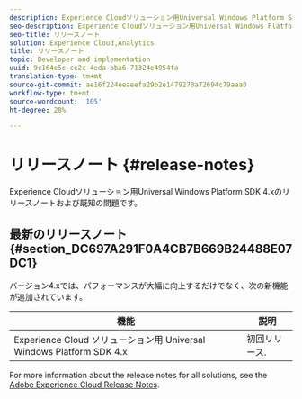 ```yaml
---
description: Experience Cloudソリューション用Universal Windows Platform SDK 4.xのリリースノートおよび既知の問題です。
seo-description: Experience Cloudソリューション用Universal Windows Platform SDK 4.xのリリースノートおよび既知の問題です。
seo-title: リリースノート
solution: Experience Cloud,Analytics
title: リリースノート
topic: Developer and implementation
uuid: 9c164e5c-ce2c-4eda-bba6-71324e4954fa
translation-type: tm+mt
source-git-commit: ae16f224eeaeefa29b2e1479270a72694c79aaa0
workflow-type: tm+mt
source-wordcount: '105'
ht-degree: 28%

---
```



# リリースノート {#release-notes}

Experience Cloudソリューション用Universal Windows Platform SDK 4.xのリリースノートおよび既知の問題です。

## 最新のリリースノート {#section_DC697A291F0A4CB7B669B24488E07DC1}

バージョン4.xでは、パフォーマンスが大幅に向上するだけでなく、次の新機能が追加されています。

| 機能 | 説明 |
|--- |--- |
| Experience Cloud ソリューション用 Universal Windows Platform SDK 4.x | 初回リリース. |


For more information about the release notes for all solutions, see the [Adobe Experience Cloud Release Notes](https://docs.adobe.com/content/help/ja-JP/release-notes/experience-cloud/current.html).
